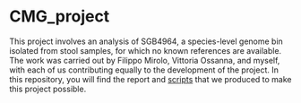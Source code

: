# CMG_project

This project involves an analysis of SGB4964, a species-level genome bin isolated from stool samples, for which no known references are available. The work was carried out by Filippo Mirolo, Vittoria Ossanna, and myself, with each of us contributing equally to the development of the project. In this repository, you will find the report and [scripts](./scripts) that we produced to make this project possible.
